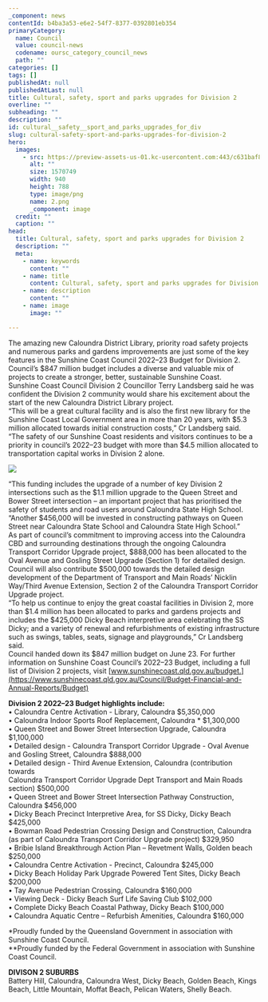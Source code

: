 ```yaml
---
_component: news
contentId: b4ba3a53-e6e2-54f7-8377-0392801eb354
primaryCategory:
  name: Council
  value: council-news
  codename: oursc_category_council_news
  path: ""
categories: []
tags: []
publishedAt: null
publishedAtLast: null
title: Cultural, safety, sport and parks upgrades for Division 2
overline: ""
subheading: ""
description: ""
id: cultural__safety__sport_and_parks_upgrades_for_div
slug: cultural-safety-sport-and-parks-upgrades-for-division-2
hero:
  images:
    - src: https://preview-assets-us-01.kc-usercontent.com:443/c631baf8-1b46-001f-580c-d0001b68b4a8/7fe07e82-d26d-448c-8bcd-2bd74ad6329c/2.png
      alt: ""
      size: 1570749
      width: 940
      height: 788
      type: image/png
      name: 2.png
      _component: image
  credit: ""
  caption: ""
head:
  title: Cultural, safety, sport and parks upgrades for Division 2
  description: ""
  meta:
    - name: keywords
      content: ""
    - name: title
      content: Cultural, safety, sport and parks upgrades for Division 2
    - name: description
      content: ""
    - name: image
      image: ""

---
```

The amazing new Caloundra District Library, priority road safety projects and numerous parks and gardens improvements are just some of the key features in the Sunshine Coast Council 2022–23 Budget for Division 2. Council’s $847 million budget includes a diverse and valuable mix of projects to create a stronger, better, sustainable Sunshine Coast.\
Sunshine Coast Council Division 2 Councillor Terry Landsberg said he was confident the Division 2 community would share his excitement about the start of the new Caloundra District Library project.\
“This will be a great cultural facility and is also the first new library for the Sunshine Coast Local Government area in more than 20 years, with $5.3 million allocated towards initial construction costs,” Cr Landsberg said.\
“The safety of our Sunshine Coast residents and visitors continues to be a priority in council’s 2022–23 budget with more than $4.5 million allocated to transportation capital works in Division 2 alone.

![](https://preview-assets-us-01.kc-usercontent.com:443/c631baf8-1b46-001f-580c-d0001b68b4a8/3d754a19-cacd-4730-b666-69acc67e0f50/220106_B2022_News-Centre-Tile-DIV-2-FINAL-2.png)

“This funding includes the upgrade of a number of key Division 2 intersections such as the $1.1 million upgrade to the Queen Street and Bower Street intersection – an important project that has prioritised the safety of students and road users around Caloundra State High School.\
“Another $456,000 will be invested in constructing pathways on Queen Street near Caloundra State School and Caloundra State High School.”\
As part of council’s commitment to improving access into the Caloundra CBD and surrounding destinations through the ongoing Caloundra Transport Corridor Upgrade project, $888,000 has been allocated to the Oval Avenue and Gosling Street Upgrade (Section 1) for detailed design.\
Council will also contribute $500,000 towards the detailed design development of the Department of Transport and Main Roads’ Nicklin Way/Third Avenue Extension, Section 2 of the Caloundra Transport Corridor Upgrade project.\
“To help us continue to enjoy the great coastal facilities in Division 2, more than $1.4 million has been allocated to parks and gardens projects and includes the $425,000 Dicky Beach interpretive area celebrating the SS Dicky; and a variety of renewal and refurbishments of existing infrastructure such as swings, tables, seats, signage and playgrounds,” Cr Landsberg said.\
Council handed down its $847 million budget on June 23. For further information on Sunshine Coast Council’s 2022–23 Budget, including a full list of Division 2 projects, visit [www.sunshinecoast.qld.gov.au/budget.](https://www.sunshinecoast.qld.gov.au/Council/Budget-Financial-and-Annual-Reports/Budget)


**Division 2 2022–23 Budget highlights include:**\
• Caloundra Centre Activation - Library, Caloundra $5,350,000\
• Caloundra Indoor Sports Roof Replacement, Caloundra \* $1,300,000\
• Queen Street and Bower Street Intersection Upgrade, Caloundra $1,100,000\
• Detailed design - Caloundra Transport Corridor Upgrade - Oval Avenue\
and Gosling Street, Caloundra $888,000\
• Detailed design - Third Avenue Extension, Caloundra (contribution towards\
Caloundra Transport Corridor Upgrade Dept Transport and Main Roads\
section) $500,000\
• Queen Street and Bower Street Intersection Pathway Construction, Caloundra $456,000\
• Dicky Beach Precinct Interpretive Area, for SS Dicky, Dicky Beach $425,000\
• Bowman Road Pedestrian Crossing Design and Construction, Caloundra\
(as part of Caloundra Transport Corridor Upgrade project) $329,950\
• Bribie Island Breakthrough Action Plan – Revetment Walls, Golden beach $250,000\
• Caloundra Centre Activation - Precinct, Caloundra $245,000\
• Dicky Beach Holiday Park Upgrade Powered Tent Sites, Dicky Beach $200,000\
• Tay Avenue Pedestrian Crossing, Caloundra $160,000\
• Viewing Deck - Dicky Beach Surf Life Saving Club $102,000\
• Complete Dicky Beach Coastal Pathway, Dicky Beach $100,000\
• Caloundra Aquatic Centre – Refurbish Amenities, Caloundra $160,000

\*Proudly funded by the Queensland Government in association with Sunshine Coast Council.\
\*\*Proudly funded by the Federal Government in association with Sunshine Coast Council.

**DIVISON 2 SUBURBS**\
Battery Hill, Caloundra, Caloundra West, Dicky Beach, Golden Beach, Kings Beach, Little Mountain, Moffat Beach, Pelican Waters, Shelly Beach.
